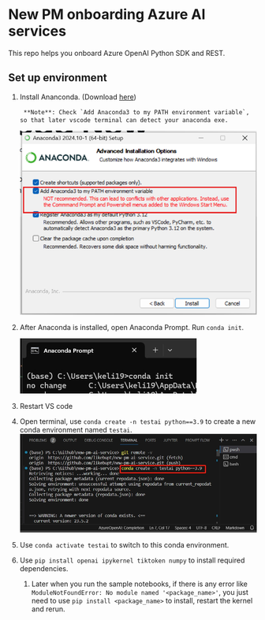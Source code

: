 #  New PM onboarding Azure AI services

This repo helps you onboard Azure OpenAI Python SDK and REST.

## Set up environment

1. Install Ananconda. (Download [here](https://www.anaconda.com/download/success))

        **Note**: Check `Add Anaconda3 to my PATH environment variable`, so that later vscode terminal can detect your anaconda exe.

    ![add-anaconda-path-to-environment-variabes](./media/setup/add_to_path.png)

1. After Anaconda is installed, open Anaconda Prompt. Run `conda init`.

    ![conda-init](./media/setup/conda-init.png)

1. Restart VS code
1. Open terminal, use `conda create -n testai python==3.9` to create a new conda environment named `testai`.
    ![create-new-conda-environment](./media/setup/terminal-new-conda-env.png)
1. Use `conda activate testai` to switch to this conda environment.
1. Use `pip install openai ipykernel tiktoken numpy` to install required dependencies.
    1. Later when you run the sample notebooks, if there is any error like `ModuleNotFoundError: No module named '<package_name>'`, you just need to use `pip install <package_name>` to install, restart the kernel and rerun.
